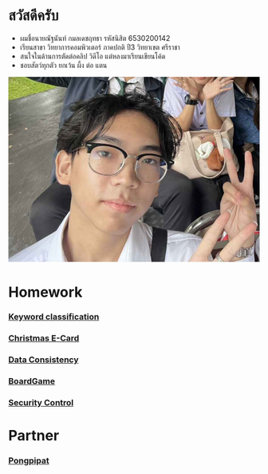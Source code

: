 # สวัสดีครับ
- ผมชื่อนายณัฐนันท์ กมลเดชฤทธา รหัสนิสิต 6530200142
- เรียนสาขา วิทยาการคอมพิวเตอร์ ภาคปกติ ปี3 วิทยาเขต ศรีราชา
- สนใจในด้านการตัดต่อคลิป วิดีโอ แต่หลงมาเรียนเขียนโค้ด
- ชอบสัตว์ทุกตัว ยกเว้น ผึ้ง ต่อ แตน


![Alt text](assets/1727268648824.jpg)
# Homework
### [Keyword classification](classification.md)
### [Christmas E-Card](Christmas.md)
### [Data Consistency](consistency.md)
### [BoardGame](BoardGame.md)
### [Security Control](Control.md)
# Partner
### [Pongpipat](https://6530200711.github.io)
